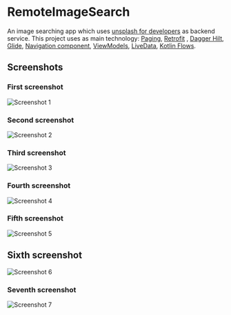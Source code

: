 # RemoteImageSearch

An image searching app which uses [unsplash for developers](https://api.unsplash.com/) as backend
service. This project uses as main
technology: [Paging](https://developer.android.com/topic/libraries/architecture/paging/v3-overview),
[Retrofit](https://square.github.io/retrofit/)
, [Dagger Hilt](https://developer.android.com/training/dependency-injection/hilt-android),
[Glide](https://github.com/bumptech/glide),
[Navigation component](https://developer.android.com/guide/navigation/navigation-getting-started),
[ViewModels](https://developer.android.com/topic/libraries/architecture/viewmodel),
[LiveData](https://developer.android.com/topic/libraries/architecture/livedata),
[Kotlin Flows](https://developer.android.com/kotlin/flow).

## Screenshots

### First screenshot

![Screenshot 1](/screenshots/device-2021-11-12-151237.png)

### Second screenshot

![Screenshot 2](/screenshots/device-2021-11-12-151222.png)

### Third screenshot

![Screenshot 3](/screenshots/device-2021-11-12-151138.png)

### Fourth screenshot

![Screenshot 4](/screenshots/device-2021-11-12-143904.png)

### Fifth screenshot

![Screenshot 5](/screenshots/device-2021-11-12-150341.png)

## Sixth screenshot

![Screenshot 6](/screenshots/device-2021-11-12-143839.png)

### Seventh screenshot

![Screenshot 7](/screenshots/device-2021-11-12-143646.png)
